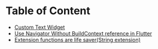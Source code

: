 # Table of Content

* [Custom Text Widget](./content/custom_text_widget.md)
* [Use Navigator Without BuildContext reference in Flutter](./content/navigator_without_context.md)
* [Extension functions are life saver(String extension)](./content/string_extension.md)